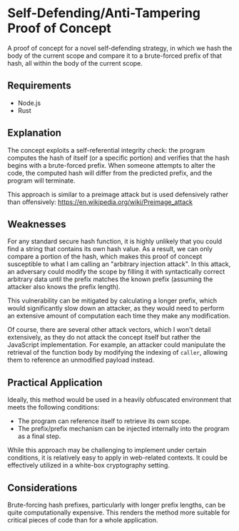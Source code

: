 # Self-Defending/Anti-Tampering Proof of Concept

A proof of concept for a novel self-defending strategy, in which we hash the body of the current scope and compare it to a brute-forced prefix of that hash, all within the body of the current scope.

## Requirements

- Node.js
- Rust

## Explanation

The concept exploits a self-referential integrity check: the program computes the hash of itself (or a specific portion) and verifies that the hash begins with a brute-forced prefix. When someone attempts to alter the code, the computed hash will differ from the predicted prefix, and the program will terminate.


This approach is similar to a preimage attack but is used defensively rather than offensively:
https://en.wikipedia.org/wiki/Preimage_attack

## Weaknesses

For any standard secure hash function, it is highly unlikely that you could find a string that contains its own hash value. As a result, we can only compare a portion of the hash, which makes this proof of concept susceptible to what I am calling an "arbitrary injection attack". In this attack, an adversary could modify the scope by filling it with syntactically correct arbitrary data until the prefix matches the known prefix (assuming the attacker also knows the prefix length).


This vulnerability can be mitigated by calculating a longer prefix, which would significantly slow down an attacker, as they would need to perform an extensive amount of computation each time they make any modification.


Of course, there are several other attack vectors, which I won't detail extensively, as they do not attack the concept itself but rather the JavaScript implementation. For example, an attacker could manipulate the retrieval of the function body by modifying the indexing of `caller`, allowing them to reference an unmodified payload instead.

## Practical Application

Ideally, this method would be used in a heavily obfuscated environment that meets the following conditions:
- The program can reference itself to retrieve its own scope.
- The prefix/prefix mechanism can be injected internally into the program as a final step.


While this approach may be challenging to implement under certain conditions, it is relatively easy to apply in web-related contexts. 
It could be effectively utilized in a white-box cryptography setting.

## Considerations

Brute-forcing hash prefixes, particularly with longer prefix lengths, can be quite computationally expensive. This renders the method more suitable for critical pieces of code than for a whole application.